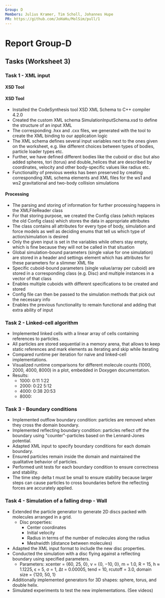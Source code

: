 ```yaml
---
Group: D
Members: Julius Kramer, Tim Scholl, Johannes Hupe
PR: https://github.com/JoHaHu/MolSim/pull/1
---
```


# Report Group-D

## Tasks (Worksheet 3)

### Task 1 - XML input

#### XSD Tool

#### XSD Tool
- Installed the CodeSynthesis tool XSD XML Schema to C++ compiler 4.2.0
- Created the custom XML schema SimulationInputSchema.xsd to define the structure of an input XML
- The corresponding .hxx and .cxx files, we generated with the tool to create the XML binding to our application logic
- The XML schema defines several input variables next to the ones given on the worksheet, e.g. like different choices between types of bodies, particle loader types etc.
- Further, we have defined different bodies like the cuboid or disc but also added spheres, tori (torus) and double_helices that are described by coordinates, velocity and other body-specific values like radius etc.
- Functionality of previous weeks has been preserved by creating corresponding XML schema elements and XML files for the ws1 and ws2 gravitational and two-body collision simulations

#### Processing
- The parsing and storing of information for further processing happens in the XMLFileReader class
- For that storing purpose, we created the Config class (which replaces the old Config class) which stores the data in appropriate attributes
- The class contains all attributes for every type of body, simulation and force models as well as deciding enums that tell us which type of action/simulation is desired
- Only the given input is set in the variables while others stay empty, which is fine because they will not be called in that situation
- Global simulation-bound parameters (single value for one simulation) are stored in a header and settings element which has attributes for these parameters for a slimmer XML file
- Specific cuboid-bound parameters (single value/array per cuboid) are stored in a corresponding class (e.g. Disc) and multiple instances in a vector of that class
- Enables multiple cuboids with different specifications to be created and stored
- Config file can then be passed to the simulation methods that pick out the necessary info
- Enables the previous functionality to remain functional and adding that extra ability of input

### Task 2 - Linked-cell algorithm

- Implemented linked cells with a linear array of cells containing references to particles.
- All particles are stored sequential in a memory arena, that allows to keep static references and mark elements as
  iterating and skip while iterating
- Compared runtime per iteration for naive and linked-cell implementations.
- Visualized runtime comparisons for different molecule counts (1000, 2000, 4000, 8000) in a plot, embedded in Doxygen
  documentation.
- Results:
    - 1000: 0:11 1:22
    - 2000: 0:22 5:12
    - 4000: 0:38 20:53
    - 8000:

### Task 3 - Boundary conditions

- Implemented outflow boundary condition: particles are removed when they cross the domain boundary.
- Implemented reflecting boundary condition: particles reflect off the boundary using "counter"-particles based on the
  Lennard-Jones potential.
- Adapted XML input to specify boundary conditions for each domain boundary.
- Ensured particles remain inside the domain and maintained the qualitative behavior of particles.
- Performed unit tests for each boundary condition to ensure correctness and stability.
- The time step delta t must be small to ensure stability because larger steps can cause particles to cross boundaries
  before the reflecting forces are accurately applied.

### Task 4 - Simulation of a falling drop - Wall

- Extended the particle generator to generate 2D discs packed with molecules arranged in a grid.
    - Disc properties:
        - Center coordinates
        - Initial velocity
        - Radius in terms of the number of molecules along the radius
        - Meshwidth (distance between molecules)
- Adapted the XML input format to include the new disc properties.
- Conducted the simulation with a disc flying against a reflecting boundary using specified parameters.
    - Parameters: xcenter = {60, 25, 0}, v = {0, −10, 0}, m = 1.0, R = 15, h ≈ 1.1225, ϵ = 5, σ = 1, ∆t = 0.00005,
      tend = 10, rcutoff = 3.0, domain size = {120, 50, 1}
- Additionally implemented generators for 3D shapes: sphere, torus, and double helix.
- Simulated experiments to test the new implementations. (See videos)


